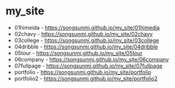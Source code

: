 # my_site
* 01himeida - https://songsunmi.github.io/my_site/01himedia
* 02chavy - https://songsunmi.github.io/my_site/02chavy
* 03college - https://songsunmi.github.io/my_site/03college
* 04dribble - https://songsunmi.github.io/my_site/04dribble
* 05tour - https://songsunmi.github.io/my_site/05tour
* 06company - https://songsunmi.github.io/my_site/06company
* 07fullpage - https://songsunmi.github.io/my_site/07fullpage
* portfolio - https://songsunmi.github.io/my_site/portfolio
* portfolio2 - https://songsunmi.github.io/my_site/portfolio2
